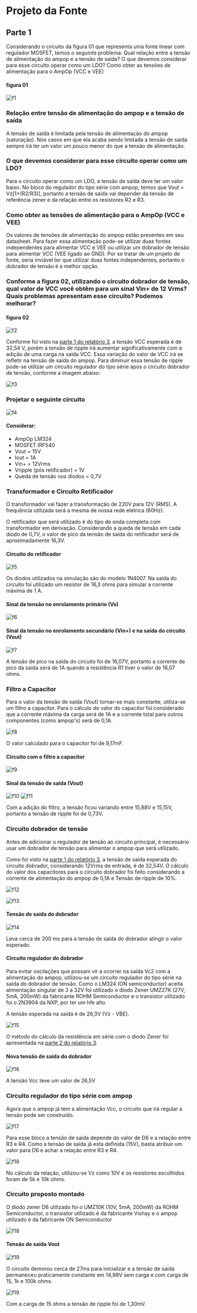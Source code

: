 # Projeto da Fonte

## Parte 1
Considerando o circuito da figura 01 que representa uma fonte linear com regulador MOSFET, temos o seguinte problema:  Qual relação entre a tensão de alimentação do ampop e a tensão de saída? O que devemos considerar para esse circuito operar como um LDO? Como obter as tensões de alimentação para o AmpOp (VCC e VEE)

#### figura 01
![f1](/resources/images/fonte/figura1.jpg)

### Relação entre tensão de alimentação do ampop e a tensão de saída
A tensão de saída é limitada pela tensão de alimentação do ampop (saturação). Nos casos em que ela acaba sendo limitada a tensão de saída sempre irá ter um valor um pouco menor do que a tensão de alimentação.

### O que devemos considerar para esse circuito operar como um LDO?
Para o circuito operar como um LDO, a tensão de saída deve ter um valor baixo. No bloco do regulador do tipo série com ampop, temos que Vout = Vz[1+(R2/R3)], portanto a tensão de saída vai depender da tensão de referência zener e da relação entre os resistores R2 e R3.

### Como obter as tensões de alimentação para o AmpOp (VCC e VEE)
Os valores de tensões de alimentação do ampop estão presentes em seu datasheet. Para fazer essa alimentação pode-se utilizar duas fontes independentes para alimentar VCC e VEE ou utilizar um dobrador de tensão para alimentar VCC (VEE ligado ao GND). Por se tratar de um projeto de fonte, seria inviável ter que utilizar duas fontes independentes, portanto o dobrador de tensão é a melhor opção.

### Conforme a figura 02, utilizando o circuito dobrador de tensão, qual valor de VCC você obtêm para um sinal Vin+ de 12 Vrms? Quais problemas apresentam esse circuito? Podemos melhorar?
#### figura 02
![f2](/resources/images/fonte/figura2.jpg)

Conforme foi visto na [parte 1 do relatório 3](https://github.com/GabrielMassuy/ifsc_eletronica_2020/blob/master/Relat%C3%B3rio%203/Parte%201.md), a tensão VCC esperada é de 32,54 V, porém a tensão de ripple irá aumentar significativamente com a adição de uma carga na saída VCC. Essa variação do valor de VCC irá se refletir na tensão de saída do ampop. Para diminuir essa tensão de ripple pode-se utilizar um circuito regulador do tipo série após o circuito dobrador de tensão, conforme a  imagem abaixo:

![f3](/resources/images/fonte/figura3.jpg)

### Projetar o seguinte circuito

![f4](/resources/images/fonte/figura4.jpg)


#### Considerar:
- AmpOp LM324
- MOSFET IRF540
- Vout = 15V
- Iout = 1A
- Vin+ = 12Vrms
- Vripple (pós retificador) = 1V
- Queda de tensão nos diodos = 0,7V

### Transformador e Circuito Retificador
O transformador vai fazer a transformação de 220V para 12V (RMS). A frequência utilizada será a mesma de nossa rede elétrica (60Hz).

O retificador que será utilizado é do tipo de onda completa com transformador em derivação. Considerando a queda de tensão em cada diodo de 0,7V, o valor de pico da tensão de saída do retificador será de aproximadamente 16,3V.

#### Circuito do retificador
![f5](/resources/images/fonte/bloco1.jpg)

Os diodos utilizados na simulação são do modelo 1N4007. Na saída do circuito foi utilizado um resistor de 16,3 ohms para simular a corrente máxima de 1 A.

#### Sinal da tensão no enrolamento primário (Vs)
![f6](/resources/images/fonte/curva1.jpg)

#### Sinal da tensão no enrolamento secundário (Vin+) e na saída do circuito (Vout)
![f7](/resources/images/fonte/curva2.jpg)

A tensão de pico na saída do circuito foi de 16,07V, portanto a corrente de pico da saída será de 1A quando a resistência R1 tiver o valor de 16,07 ohms.

### Filtro a Capacitor

Para o valor da tensão de saída (Vout) tornar-se mais constante, utiliza-se um filtro a capacitor. Para o cálculo do valor do capacitor foi considerado que a corrente máxima da carga será de 1A e a corrente total para outros componentes (como ampop's) será de 0,1A.

![f8](/resources/images/fonte/calculo1.jpg)

O valor calculado para o capacitor foi de 9,17mF.

#### Circuito com o filtro a capacitor

![f9](/resources/images/fonte/bloco2.jpg)

#### Sinal da tensão de saída (Vout)
![f10](/resources/images/fonte/curva3.jpg)
![f11](/resources/images/fonte/curva4.jpg)

Com a adição do filtro, a tensão ficou variando entre 15,88V e 15,15V, portanto a tensão de ripple foi de 0,73V.

### Circuito dobrador de tensão

Antes de adicionar o regulador de tensão ao circuito principal, é necessário usar um dobrador de tensão para alimentar o ampop que será utilizado.

Como foi visto na [parte 1 do relatório 3](https://github.com/GabrielMassuy/ifsc_eletronica_2020/blob/master/Relat%C3%B3rio%203/Parte%201.md), a tensão de saída esperada do circuito dobrador, considerando 12Vrms de entrada, é de 32,54V. O cálculo do valor dos capacitores para o circuito dobrador foi feito considerando a corrente de alimentação do ampop de 0,1A e Tensão de ripple de 10%.

![f12](/resources/images/fonte/calculo2.jpg)

![f13](/resources/images/fonte/circ2.jpg)

#### Tensão de saída do dobrador

![f14](/resources/images/fonte/curva5.jpg)

Leva cerca de 200 ms para a tensão de saída do dobrador atingir o valor esperado.

#### Circuito regulador do dobrador
Para evitar oscilações que possam vir a ocorrer na saída Vc2 com a alimentação do ampop, utilizou-se um circuito regulador do tipo série na saída do dobrador de tensão. Como o LM324 (ON semiconductor) aceita alimentação singular de 3 a 32V foi utilizado o diodo Zener UMZ27K (27V, 5mA, 200mW) da fabricante ROHM Semiconductor e o transistor utilizado foi o 2N3904 da NXP, por ter um hfe alto.

A tensão esperada na saída é de 26,3V (Vz - VBE).

![f15](/resources/images/fonte/circ3.jpg)

O método do cálculo da resistência em série com o diodo Zener foi apresentada na [parte 2 do relatório 3](https://github.com/GabrielMassuy/ifsc_eletronica_2020/blob/master/Relat%C3%B3rio%203/Parte%202.md).
#### Nova tensão de saída do dobrador

![f16](/resources/images/fonte/curva7.jpg)

A tensão Vcc teve um valor de 26,5V

### Circuito regulador do tipo série com ampop

Agora que o ampop já tem a alimentação Vcc, o circuito que irá regular a tensão pode ser construído.

![f17](/resources/images/fonte/circ4.jpg)

Para esse bloco a tensão de saída depende do valor de D6 e a relação entre R3 e R4. Como a tensão de saída já esta definida (15V), basta atribuir um valor para D6 e achar a relação entre R3 e R4.

![f18](/resources/images/fonte/calculo5.jpg)

No cálculo da relação, utilizou-se Vz como 10V e os resistores escolhidos foram de 5k e 10k ohms.

### Circuito proposto montado

O diodo zener D6 utilizado foi o UMZ10K (10V, 5mA, 200mW) da ROHM Semiconductor, o transistor utilizado é da fabricante Vishay e o ampop utilizado é da fabricante ON Semiconductor

![f18](/resources/images/fonte/circ5.jpg)

#### Tensão de saída Vout

![f19](/resources/images/fonte/curva10.jpg)

O circuito demorou cerca de 27ms para inicializar e a tensão de saída permaneceu praticamente constante em 14,98V sem carga e com carga de 15, 1k e 100k ohms.

![f19](/resources/images/fonte/circ6.jpg)

Com a carga de 15 ohms a tensão de ripple foi de 1,30mV.
